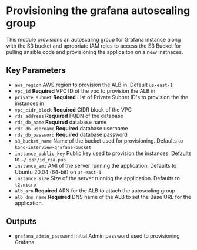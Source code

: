 # Provisioning the grafana autoscaling group

This module provisions an autoscaling group for Grafana instance along with the S3 bucket and apropriate IAM roles to access the S3 Bucket for pulling ansible code and provisioning the applicaiton on a new instnaces.

## Key Parameters

* `aws_region` AWS region to provision the ALB in. Default `us-east-1`
* `vpc_id` **Required** VPC ID of the vpc to provision the ALB in
* `private_subnet` **Required** List of Private Subnet ID's to provision the the instances in
* `vpc_cidr_block` **Required** CIDR block of the VPC
* `rds_address` **Required** FQDN of the database
* `rds_db_name` **Required** database name
* `rds_db_username` **Required** database username
* `rds_db_password` **Required** database password
* `s3_bucket_name` Name of the bucket used for provisioning. Defaults to `koho-interview-grafana-bucket`
* `instance_public_key` Public key used to provision the instances. Defaults to `~/.ssh/id_rsa.pub`
* `instance_ami` AMI of the server running the application. Defaults to Ubuntu 20.04 (64-bit) on `us-east-1`
* `instance_size` Size of the server running the application. Defaults to `t2.micro`
* `alb_arn` **Required** ARN for the ALB to attach the autoscaling group
* `alb_dns_name` **Required** DNS name of the ALB to set the Base URL for the application.

## Outputs
* `grafana_admin_password` Initial Admin password used to provisioning Grafana
